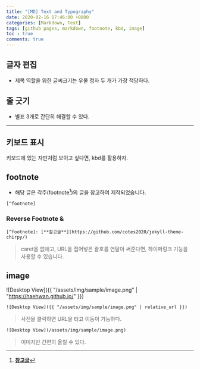 ```yaml
---
title: "[MD] Text and Typography"
date: 2020-02-16 17:46:00 +0800
categories: [Markdown, Text]
tags: [github pages, markdown, footnote, kbd, image]
toc : true
comments: true
---
```



## 글자 편집
+ 제목 역할을 위한 글씨크기는 우물 정자 두 개가 가장 적당하다.


## 줄 긋기
 + 별표 3개로 간단히 해결할 수 있다.  

***


## 키보드 표시
<kbd>키보드</kbd>에 있는 자판처럼 보이고 싶다면, kbd를 활용하자.


## footnote
+ 해당 글은 각주(footnote[^footnote])의 글을 참고하여 제작되었습니다.
```
[^footnote]
```


### Reverse Footnote & 
[^footnote]: [**참고글**](https://github.com/cotes2020/jekyll-theme-chirpy/)  

```
[^footnote]: [**참고글**](https://github.com/cotes2020/jekyll-theme-chirpy/)  
```
> caret을 없애고, URL을 집어넣은 괄호를 연달아 써준다면, 하이퍼링크 기능을 사용할 수 있습니다.



## image

![Desktop View]({{ "/assets/img/sample/image.png" | "https://haehwan.github.io/" }})

```
![Desktop View]({{ "/assets/img/sample/image.png" | relative_url }})
```
> 사진을 클릭하면 URL을 타고 이동이 가능하다.  

```
![Desktop View](/assets/img/sample/image.png)
```
> 이미지만 간편히 올릴 수 있다.  
